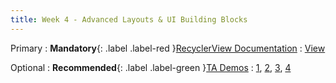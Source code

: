 ```yaml
---
title: Week 4 - Advanced Layouts & UI Building Blocks
---
```


Primary
: **Mandatory**{: .label .label-red }[RecyclerView Documentation](https://developer.android.com/develop/ui/views/layout/recyclerview#java)
  : [View](https://developer.android.com/develop/ui/views/layout/recyclerview#java)

Optional
: **Recommended**{: .label .label-green }[TA Demos](https://github.com/Shogz-Labs/EECS4443_W25_Assets/tree/main/ta_recitations/demos)
  : [1](https://github.com/Shogz-Labs/EECS4443_W25_Assets/blob/main/ta_recitations/demos/DemoGridView.zip), [2](https://github.com/Shogz-Labs/EECS4443_W25_Assets/blob/main/ta_recitations/demos/DemoPokedex.zip), [3](https://github.com/Shogz-Labs/EECS4443_W25_Assets/blob/main/ta_recitations/demos/DemoReminders.zip), [4](https://github.com/Shogz-Labs/EECS4443_W25_Assets/blob/main/ta_recitations/demos/DemoRecyclerViewLoL.zip)